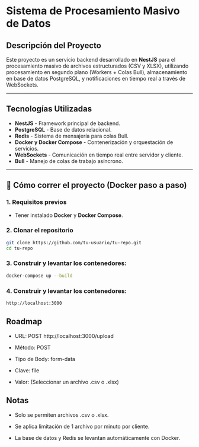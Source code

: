 # Sistema de Procesamiento Masivo de Datos

## Descripción del Proyecto

Este proyecto es un servicio backend desarrollado en **NestJS** para el procesamiento masivo de archivos estructurados (CSV y XLSX), utilizando procesamiento en segundo plano (Workers + Colas Bull), almacenamiento en base de datos PostgreSQL, y notificaciones en tiempo real a través de WebSockets.

---

## Tecnologías Utilizadas

- **NestJS** - Framework principal de backend.
- **PostgreSQL** - Base de datos relacional.
- **Redis** - Sistema de mensajería para colas Bull.
- **Docker y Docker Compose** - Contenerización y orquestación de servicios.
- **WebSockets** - Comunicación en tiempo real entre servidor y cliente.
- **Bull** - Manejo de colas de trabajo asíncrono.

---

## 🚀 Cómo correr el proyecto (Docker paso a paso)

### 1. Requisitos previos

- Tener instalado **Docker** y **Docker Compose**.

### 2. Clonar el repositorio

```bash
git clone https://github.com/tu-usuario/tu-repo.git
cd tu-repo 
````

### 3. Construir y levantar los contenedores:

```bash
docker-compose up --build
````

### 4. Construir y levantar los contenedores:

```bash
http://localhost:3000
````

## Roadmap

- URL: POST http://localhost:3000/upload

- Método: POST

- Tipo de Body: form-data

- Clave: file

- Valor: (Seleccionar un archivo .csv o .xlsx)

## Notas

- Solo se permiten archivos .csv o .xlsx.

- Se aplica limitación de 1 archivo por minuto por cliente.

- La base de datos y Redis se levantan automáticamente con Docker.


